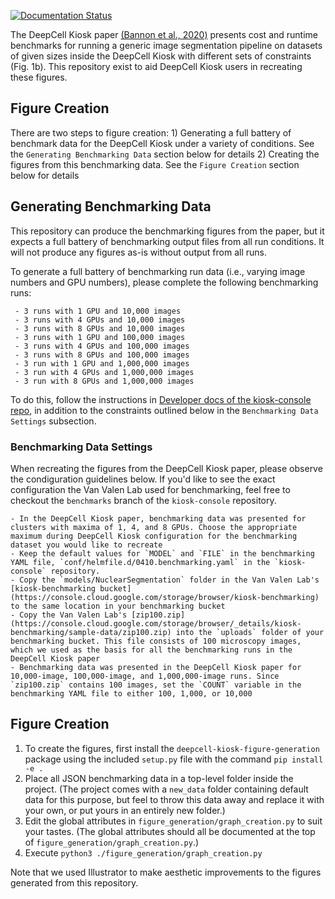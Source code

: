 [![Documentation Status](https://readthedocs.org/projects/deepcell-kiosk-figure-generation/badge/?version=latest)](https://deepcell-kiosk-figure-generation.readthedocs.io/en/latest/?badge=latest)

The DeepCell Kiosk paper [(Bannon et al., 2020)](<https://www.biorxiv.org/content/10.1101/505032v3>) presents cost and runtime benchmarks for running a generic image segmentation pipeline on datasets of given sizes inside the DeepCell Kiosk with different sets of constraints (Fig. 1b). This repository exist to aid DeepCell Kiosk users in recreating these figures.
 
## Figure Creation

There are two steps to figure creation:
    1) Generating a full battery of benchmark data for the DeepCell Kiosk under a variety of conditions. See the `Generating Benchmarking Data` section below for details
    2) Creating the figures from this benchmarking data. See the `Figure Creation` section below for details

## Generating Benchmarking Data

This repository can produce the benchmarking figures from the paper, but it expects a full battery of benchmarking output files from all run conditions. It will not produce any figures as-is without output from all runs. 
 
To generate a full battery of benchmarking run data (i.e., varying image numbers and GPU numbers), please complete the following benchmarking runs:
 
     - 3 runs with 1 GPU and 10,000 images
     - 3 runs with 4 GPUs and 10,000 images
     - 3 runs with 8 GPUs and 10,000 images
     - 3 runs with 1 GPU and 100,000 images
     - 3 runs with 4 GPUs and 100,000 images
     - 3 runs with 8 GPUs and 100,000 images
     - 3 run with 1 GPU and 1,000,000 images
     - 3 run with 4 GPUs and 1,000,000 images
     - 3 run with 8 GPUs and 1,000,000 images
 
To do this, follow the instructions in [Developer docs of the kiosk-console repo](https://deepcell-kiosk.readthedocs.io/en/master/DEVELOPER.html), in addition to the constraints outlined below in the `Benchmarking Data Settings` subsection.
 
### Benchmarking Data Settings
 
When recreating the figures from the DeepCell Kiosk paper, please observe the condiguration guidelines below. If you'd like to see the exact configuration the Van Valen Lab used for benchmarking, feel free to checkout the `benchmarks` branch of the `kiosk-console` repository.
 
    - In the DeepCell Kiosk paper, benchmarking data was presented for clusters with maxima of 1, 4, and 8 GPUs. Choose the appropriate maximum during DeepCell Kiosk configuration for the benchmarking dataset you would like to recreate
    - Keep the default values for `MODEL` and `FILE` in the benchmarking YAML file, `conf/helmfile.d/0410.benchmarking.yaml` in the `kiosk-console` repository.
    - Copy the `models/NuclearSegmentation` folder in the Van Valen Lab's [kiosk-benchmarking bucket](https://console.cloud.google.com/storage/browser/kiosk-benchmarking) to the same location in your benchmarking bucket
    - Copy the Van Valen Lab's [zip100.zip](https://console.cloud.google.com/storage/browser/_details/kiosk-benchmarking/sample-data/zip100.zip) into the `uploads` folder of your benchmarking bucket. This file consists of 100 microscopy images, which we used as the basis for all the benchmarking runs in the DeepCell Kiosk paper
    - Benchmarking data was presented in the DeepCell Kiosk paper for 10,000-image, 100,000-image, and 1,000,000-image runs. Since `zip100.zip` contains 100 images, set the `COUNT` variable in the benchmarking YAML file to either 100, 1,000, or 10,000

## Figure Creation

1) To create the figures, first install the `deepcell-kiosk-figure-generation` package using the included `setup.py` file with the command `pip install -e .`
2) Place all JSON benchmarking data in a top-level folder inside the project. (The project comes with a `new_data` folder containing default data for this purpose, but feel to throw this data away and replace it with your own, or put yours in an entirely new folder.)
3) Edit the global attributes in `figure_generation/graph_creation.py` to suit your tastes. (The global attributes should all be documented at the top of `figure_generation/graph_creation.py`.)
4) Execute `python3 ./figure_generation/graph_creation.py`

Note that we used Illustrator to make aesthetic improvements to the figures generated from this repository.
